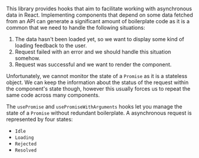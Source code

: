 This library provides hooks that aim to facilitate working with asynchronous data in React. Implementing components that depend on some data fetched from an API can generate a significant amount of boilerplate code as it is a common that we need to handle the following situations:

1. The data hasn't been loaded yet, so we want to display some kind of loading feedback to the user.
2. Request failed with an error and we should handle this situation somehow.
3. Request was successful and we want to render the component.

Unfortunately, we cannot monitor the state of a `Promise` as it is a stateless object. We can keep the information about the status of the request within the component's state though, however this usually forces us to repeat the same code across many components.

The `usePromise` and `usePromiseWithArguments` hooks let you manage the state of a `Promise` without redundant boilerplate. A asynchronous request is represented by four states:

-   `Idle`
-   `Loading`
-   `Rejected`
-   `Resolved`
